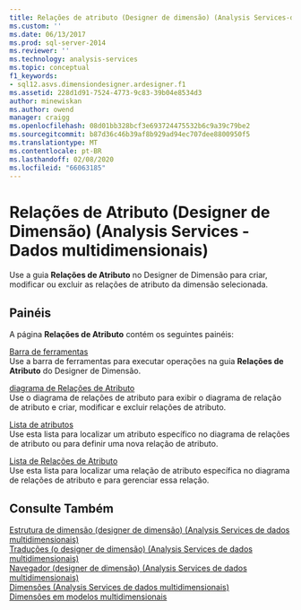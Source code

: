 ```yaml
---
title: Relações de atributo (Designer de dimensão) (Analysis Services-dados multidimensionais) | Microsoft Docs
ms.custom: ''
ms.date: 06/13/2017
ms.prod: sql-server-2014
ms.reviewer: ''
ms.technology: analysis-services
ms.topic: conceptual
f1_keywords:
- sql12.asvs.dimensiondesigner.ardesigner.f1
ms.assetid: 228d1d91-7524-4773-9c83-39b04e8534d3
author: minewiskan
ms.author: owend
manager: craigg
ms.openlocfilehash: 08d01bb328bcf3e693724475532b6c9a39c79be2
ms.sourcegitcommit: b87d36c46b39af8b929ad94ec707dee8800950f5
ms.translationtype: MT
ms.contentlocale: pt-BR
ms.lasthandoff: 02/08/2020
ms.locfileid: "66063185"
---
```

# <a name="attribute-relationships-dimension-designer-analysis-services---multidimensional-data"></a>Relações de Atributo (Designer de Dimensão) (Analysis Services - Dados multidimensionais)
  Use a guia **Relações de Atributo** no Designer de Dimensão para criar, modificar ou excluir as relações de atributo da dimensão selecionada.  
  
## <a name="panes"></a>Painéis  
 A página **Relações de Atributo** contém os seguintes painéis:  
  
 [Barra de ferramentas](toolbar-attribute-relationship-dimension-designer-analysis-services-multidimensional-data.md)  
 Use a barra de ferramentas para executar operações na guia **Relações de Atributo** do Designer de Dimensão.  
  
 [diagrama de Relações de Atributo](attribute-relationship-diagram-analysis-services-multidimensional-data.md)  
 Use o diagrama de relações de atributo para exibir o diagrama de relação de atributo e criar, modificar e excluir relações de atributo.  
  
 [Lista de atributos](attributes-designer-tab-dimension-designer-analysis-services-multidimensional-data.md)  
 Use esta lista para localizar um atributo específico no diagrama de relações de atributo ou para definir uma nova relação de atributo.  
  
 [Lista de Relações de Atributo](attribute-relationships-designer-tab-dimension-designer-analysis-services-multidimensional-data.md)  
 Use esta lista para localizar uma relação de atributo específica no diagrama de relações de atributo e para gerenciar essa relação.  
  
## <a name="see-also"></a>Consulte Também  
 [Estrutura de dimensão &#40;designer de dimensão&#41; &#40;Analysis Services de dados multidimensionais&#41;](dimension-structure-dimension-designer-analysis-services-multidimensional-data.md)   
 [Traduções &#40;o designer de dimensão&#41; &#40;Analysis Services de dados multidimensionais&#41;](translations-dimension-designer-analysis-services-multidimensional-data.md)   
 [Navegador &#40;designer de dimensão&#41; &#40;Analysis Services de dados multidimensionais&#41;](browser-dimension-designer-analysis-services-multidimensional-data.md)   
 [Dimensões &#40;Analysis Services de dados multidimensionais&#41;](multidimensional-models-olap-logical-dimension-objects/dimensions-analysis-services-multidimensional-data.md)   
 [Dimensões em modelos multidimensionais](multidimensional-models/dimensions-in-multidimensional-models.md)  
  
  
